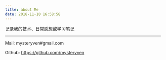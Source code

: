 ```yaml
---
title: about Me
date: 2018-11-10 16:58:58
---
```


记录我的技术、日常感想或学习笔记

---
Mail:   mysteryven#gmail.com

Github: https://github.com/mysteryven 







